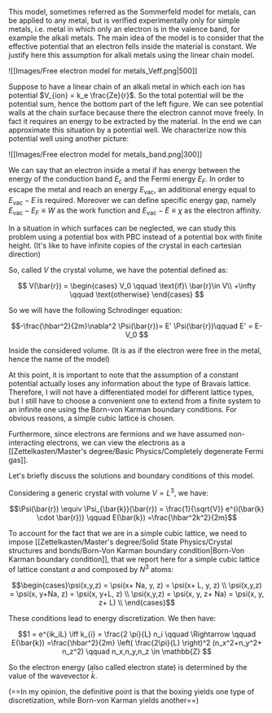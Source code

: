 This model, sometimes referred as the Sommerfeld model for metals, can be applied to any metal, but is verified experimentally only for simple metals, i.e. metal in which only an electron is in the valence band, for example the alkali metals. 
The main idea of the model is to consider that the effective potential that an electron fells inside the material is constant.
We justify here this assumption for alkali metals using the linear chain model.

![[Images/Free electron model for metals_Veff.png|500]]

Suppose to have a linear chain of an alkali metal in which each ion has potential $V_{ion} = k_e \frac{Ze}{r}$. So the total potential will be the potential sum, hence the bottom part of the left figure. We can see potential walls at the chain surface because there the electron cannot move freely. In fact it requires an energy to be extracted by the material.
In the end we can approximate this situation by a potential well. We characterize now this potential well using another picture:

![[Images/Free electron model for metals_band.png|300]]

We can say that an electron inside a metal if has energy between the energy of the conduction band $E_c$  and the Fermi energy $E_F$. In order to escape the metal and reach an energy $E_{\text{vac}}$, an additional energy equal to $E_{\text{vac}}-E$ is required. Moreover we can define specific energy gap, namely $E_{\text{vac}}-E_F \equiv W$ as the work function and $E_{\text{vac}}-E\equiv \chi$ as the electron affinity.

In a situation in which surfaces can be neglected, we can study this problem using a potential box with PBC instead of a potential box with finite height. (It's like to have infinite copies of the crystal in each cartesian direction)

So, called $V$ the crystal volume, we have the potential defined as:

$$ V(\bar{r}) = 
\begin{cases}
V_0 \qquad \text{if}\ \bar{r}\in V\\
+\infty \qquad \text{otherwise}
\end{cases} $$

So we will have the following Schrodinger equation:

$$-\frac{\hbar^2}{2m}\nabla^2  \Psi(\bar{r})= E' \Psi(\bar{r})\qquad E' = E-V_0 $$

Inside the considered volume. (It is as if the electron were free in the metal, hence the name of the model)

At this point, it is important to note that the assumption of a constant potential actually loses any information about the type of Bravais lattice. Therefore, I will not have a differentiated model for different lattice types, but I still have to choose a convenient one to extend from a finite system to an infinite one using the Born-von Karman boundary conditions. For obvious reasons, a simple cubic lattice is chosen.

Furthermore, since electrons are fermions and we have assumed non-interacting electrons, we can view the electrons as a [[Zettelkasten/Master's degree/Basic Physics/Completely degenerate Fermi gas]].

Let's briefly discuss the solutions and boundary conditions of this model.

Considering a generic crystal with volume $V=L^3$, we have:

$$\Psi(\bar{r}) \equiv \Psi_{\bar{k}}(\bar{r}) = \frac{1}{\sqrt{V}} e^{i(\bar{k} \cdot \bar{r})} \qquad E(\bar{k})  =\frac{\hbar^2k^2}{2m}$$

To account for the fact that we are in a simple cubic lattice, we need to impose [[Zettelkasten/Master's degree/Solid State Physics/Crystal structures and bonds/Born-Von Karman boundary condition|Born-Von Karman boundary condition]], 
that we report here for a simple cubic lattice of lattice constant $a$ and composed by $N^3$ atoms:

$$\begin{cases}\psi(x,y,z) = \psi(x+ Na, y, z) = \psi(x+ L, y, z) \\ \psi(x,y,z) = \psi(x, y+Na, z) = \psi(x, y+L, z) \\ \psi(x,y,z) = \psi(x, y, z+ Na) = \psi(x, y, z+ L) \\ \end{cases}$$

 These conditions lead to energy discretization. We then have:

$$1 = e^{ik_iL} \iff k_{i} = \frac{2 \pi}{L} n_i \qquad \Rightarrow \qquad  E(\bar{k})  =\frac{\hbar^2}{2m} \left( \frac{2\pi}{L} \right)^2 (n_x^2+n_y^2+ n_z^2) \qquad n_x,n_y,n_z \in \mathbb{Z}  $$

So the electron energy (also called electron state) is determined by the value of the wavevector $\bar{k}$.



(==In my opinion, the definitive point is that the boxing yields one type of discretization, while Born-von Karman yields another==)